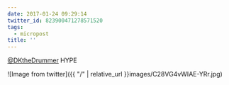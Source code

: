 ```yaml
---
date: 2017-01-24 09:29:14
twitter_id: 823900471278571520
tags:
  - micropost
title: ''
---
```


[@DKtheDrummer](https://twitter.com/DKtheDrummer) HYPE

![Image from twitter]({{ "/" | relative_url  }}images/C28VG4vWIAE-YRr.jpg)
